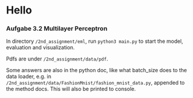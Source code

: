 # Hello

### Aufgabe 3.2 Multilayer Perceptron

In directory ```/2nd_assignment/eml```, run ```python3 main.py``` to start the model, evaluation and visualization.

Pdfs are under ```/2nd_assignment/data/pdf```.

Some answers are also in the python doc, like what batch_size does to the data loader, e.g. in ```/2nd_assignment/data/FashionMnist/fashion_mnist_data.py```, appended to the method docs. This will also be printed to console.
